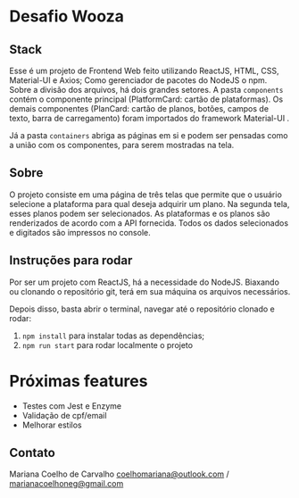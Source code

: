 # Desafio Wooza

## Stack
Esse é um projeto de Frontend Web feito utilizando ReactJS, HTML, CSS, Material-UI e Axios; Como gerenciador de pacotes do NodeJS o npm.
Sobre a divisão dos arquivos, há dois grandes setores. A pasta `components` contém o componente principal (PlatformCard: cartão de plataformas). Os demais componentes (PlanCard: cartão de planos, botões, campos de texto, barra de carregamento) foram importados do framework Material-UI .

 Já a pasta `containers` abriga as páginas em si e podem ser pensadas como a união com os componentes, para serem mostradas na tela. 

## Sobre
O projeto consiste em uma página de três telas que permite que o usuário selecione a plataforma para qual deseja adquirir um plano. Na segunda tela, esses planos podem ser selecionados. As plataformas e os planos são renderizados de acordo com a API fornecida. Todos os dados selecionados e digitados são impressos no console.

## Instruções para rodar
Por ser um projeto com ReactJS, há a necessidade do NodeJS. 
Biaxando ou clonando o repositório git, terá em sua máquina os arquivos necessários.

Depois disso, basta abrir o terminal, navegar até o repositório clonado e rodar:
1. `npm install` para instalar todas as dependências;
1. `npm run start` para rodar localmente o projeto

# Próximas features
- Testes com Jest e Enzyme
- Validação de cpf/email
- Melhorar estilos

## Contato
Mariana Coelho de Carvalho
coelhomariana@outlook.com / marianacoelhoneg@gmail.com
